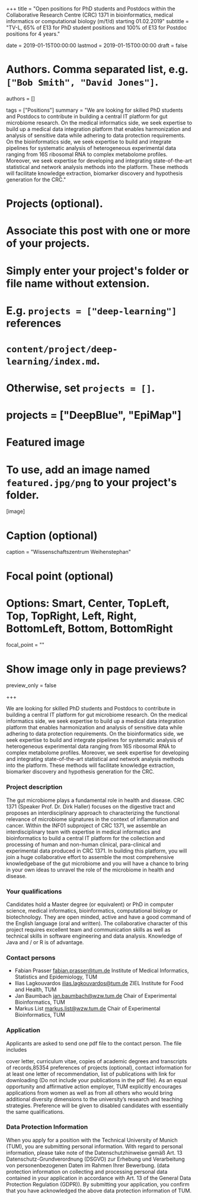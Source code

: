 +++
title = "Open positions for PhD students and Postdocs within the Collaborative Research Centre (CRC) 1371 in bioinformatics, medical informatics or computational biology (m/f/d) starting 01.02.2019"
subtitle = "TV-L, 65% of E13 for PhD student positions and 100% of E13 for Postdoc positions for 4 years."

date = 2019-01-15T00:00:00
lastmod = 2019-01-15T00:00:00
draft = false

# Authors. Comma separated list, e.g. `["Bob Smith", "David Jones"]`.
authors = []

tags = ["Positions"]
summary = "We are looking for skilled PhD students and Postdocs to contribute in building a central IT platform for gut microbiome research. On the medical informatics side, we seek expertise to build up a medical data integration platform that enables harmonization and analysis of sensitive data while adhering to data protection requirements. On the bioinformatics side, we seek expertise to build and integrate pipelines for systematic analysis of heterogeneous experimental data ranging from 16S ribosomal RNA to complex metabolome profiles. Moreover, we seek expertise for developing and integrating state-of-the-art statistical and network analysis methods into the platform. These methods will facilitate knowledge extraction, biomarker discovery and hypothesis generation for the CRC."

# Projects (optional).
#   Associate this post with one or more of your projects.
#   Simply enter your project's folder or file name without extension.
#   E.g. `projects = ["deep-learning"]` references 
#   `content/project/deep-learning/index.md`.
#   Otherwise, set `projects = []`.
# projects = ["DeepBlue", "EpiMap"]

# Featured image
# To use, add an image named `featured.jpg/png` to your project's folder. 
[image]
  # Caption (optional)
  caption = "Wissenschaftszentrum Weihenstephan"

  # Focal point (optional)
  # Options: Smart, Center, TopLeft, Top, TopRight, Left, Right, BottomLeft, Bottom, BottomRight
  focal_point = ""

  # Show image only in page previews?
  preview_only = false

+++

We are looking for skilled PhD students and Postdocs to contribute in building a central IT platform for gut microbiome research. On the medical informatics side, we seek expertise to build up a medical data integration platform that enables harmonization and analysis of sensitive data while adhering to data protection requirements. On the bioinformatics side, we seek expertise to build and integrate pipelines for systematic analysis of heterogeneous experimental data ranging from 16S ribosomal RNA to complex metabolome profiles. Moreover, we seek expertise for developing and integrating state-of-the-art statistical and network analysis methods into the platform. These methods will facilitate knowledge extraction, biomarker discovery and hypothesis generation for the CRC.

### Project description
The gut microbiome plays a fundamental role in health and disease. CRC 1371 (Speaker Prof. Dr. Dirk Haller) focuses on the digestive tract and proposes an interdisciplinary approach to characterizing the functional relevance of microbiome signatures in the context of inflammation and cancer. Within the INF01 subproject of CRC 1371, we assemble an interdisciplinary team with expertise in medical informatics and bioinformatics to build a central IT platform for the collection and processing of human and non-human clinical, para-clinical and experimental data produced in CRC 1371. In building this platform, you will join a huge collaborative effort to assemble the most comprehensive knowledgebase of the gut microbiome and you will have a chance to bring in your own ideas to unravel the role of the microbiome in health and disease.

### Your qualifications
Candidates hold a Master degree (or equivalent) or PhD in computer science, medical informatics, bioinformatics, computational biology or biotechnology. They are open minded, active and have a good command of the English language (oral and written). The collaborative character of this project requires excellent team and communication skills as well as technical skills in software engineering and data analysis. Knowledge of Java and / or R is of advantage.

### Contact persons

- Fabian Prasser <fabian.prasser@tum.de>
Institute of Medical Informatics, Statistics and Epidemiology, TUM
- Ilias Lagkouvardos <ilias.lagkouvardos@tum.de>
ZIEL Institute for Food and Health, TUM
- Jan Baumbach <jan.baumbach@wzw.tum.de>
Chair of Experimental Bioinformatics, TUM
- Markus List <markus.list@wzw.tum.de>
Chair of Experimental Bioinformatics, TUM

### Application

Applicants are asked to send one pdf file to the contact person. The file includes

cover letter,
curriculum vitae,
copies of academic degrees and transcripts of records,85354
preferences of projects (optional),
contact information for at least one letter of recommendation,
list of publications with link for downloading (Do not include your publications in the pdf file).
As an equal opportunity and affirmative action employer, TUM explicitly encourages applications from women as well as from all others who would bring additional diversity dimensions to the university’s research and teaching strategies. Preference will be given to disabled candidates with essentially the same qualifications.

### Data Protection Information

When you apply for a position with the Technical University of Munich (TUM), you are submitting personal information. With regard to personal information, please take note of the Datenschutzhinweise gemäß Art. 13 Datenschutz-Grundverordnung (DSGVO) zur Erhebung und Verarbeitung von personenbezogenen Daten im Rahmen Ihrer Bewerbung. (data protection information on collecting and processing personal data contained in your application in accordance with Art. 13 of the General Data Protection Regulation (GDPR)). By submitting your application, you confirm that you have acknowledged the above data protection information of TUM.
